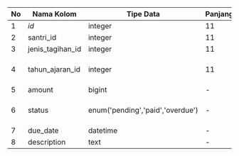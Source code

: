 | No | Nama Kolom | Tipe Data | Panjang | Keterangan |
|----|--------------------|--------------------------------|---------|---------------------------|
| 1  | _id_               | integer                        | 11      | Primary key               |
| 2  | santri_id          | integer                        | 11      | Foreign key               |
| 3  | jenis_tagihan_id   | integer                        | 11      | Foreign key               |
| 4  | tahun_ajaran_id    | integer                        | 11      | Foreign key, Nullable     |
| 5  | amount             | bigint                         | -       | Not null                  |
| 6  | status             | enum('pending','paid','overdue')| -       | Not null, default 'pending'|
| 7  | due_date           | datetime                       | -       | Not null                  |
| 8  | description        | text                           | -       | Nullable                  | 